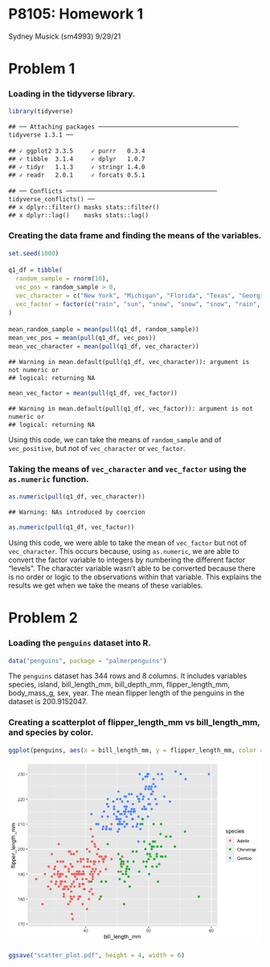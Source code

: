 P8105: Homework 1
================
Sydney Musick (sm4993)
9/29/21

# Problem 1

### Loading in the tidyverse library.

``` r
library(tidyverse)
```

    ## ── Attaching packages ─────────────────────────────────────── tidyverse 1.3.1 ──

    ## ✓ ggplot2 3.3.5     ✓ purrr   0.3.4
    ## ✓ tibble  3.1.4     ✓ dplyr   1.0.7
    ## ✓ tidyr   1.1.3     ✓ stringr 1.4.0
    ## ✓ readr   2.0.1     ✓ forcats 0.5.1

    ## ── Conflicts ────────────────────────────────────────── tidyverse_conflicts() ──
    ## x dplyr::filter() masks stats::filter()
    ## x dplyr::lag()    masks stats::lag()

### Creating the data frame and finding the means of the variables.

``` r
set.seed(1000)

q1_df = tibble(
  random_sample = rnorm(10),
  vec_pos = random_sample > 0,
  vec_character = c("New York", "Michigan", "Florida", "Texas", "Georgia", "California", "Washington", "Colorado", "Utah", "Nevada"), 
  vec_factor = factor(c("rain", "sun", "snow", "snow", "snow", "rain", "sun", "sun", "sun", "snow"))
)

mean_random_sample = mean(pull(q1_df, random_sample))
mean_vec_pos = mean(pull(q1_df, vec_pos))
mean_vec_character = mean(pull(q1_df, vec_character))
```

    ## Warning in mean.default(pull(q1_df, vec_character)): argument is not numeric or
    ## logical: returning NA

``` r
mean_vec_factor = mean(pull(q1_df, vec_factor))
```

    ## Warning in mean.default(pull(q1_df, vec_factor)): argument is not numeric or
    ## logical: returning NA

Using this code, we can take the means of `random_sample` and of
`vec_positive`, but not of `vec_character` or `vec_factor`.

### Taking the means of `vec_character` and `vec_factor` using the `as.numeric` function.

``` r
as.numeric(pull(q1_df, vec_character))
```

    ## Warning: NAs introduced by coercion

``` r
as.numeric(pull(q1_df, vec_factor))
```

Using this code, we were able to take the mean of `vec_factor` but not
of `vec_character`. This occurs because, using `as.numeric`, we are able
to convert the factor variable to integers by numbering the different
factor “levels”. The character variable wasn’t able to be converted
because there is no order or logic to the observations within that
variable. This explains the results we get when we take the means of
these variables.

# Problem 2

### Loading the `penguins` dataset into R.

``` r
data("penguins", package = "palmerpenguins")
```

The `penguins` dataset has 344 rows and 8 columns. It includes variables
species, island, bill\_length\_mm, bill\_depth\_mm, flipper\_length\_mm,
body\_mass\_g, sex, year. The mean flipper length of the penguins in the
dataset is 200.9152047.

### Creating a scatterplot of flipper\_length\_mm vs bill\_length\_mm, and species by color.

``` r
ggplot(penguins, aes(x = bill_length_mm, y = flipper_length_mm, color = species)) + geom_point()
```

![](hw1_rmarkdown_files/figure-gfm/ggplot-1.png)<!-- -->

``` r
ggsave("scatter_plot.pdf", height = 4, width = 6)
```
